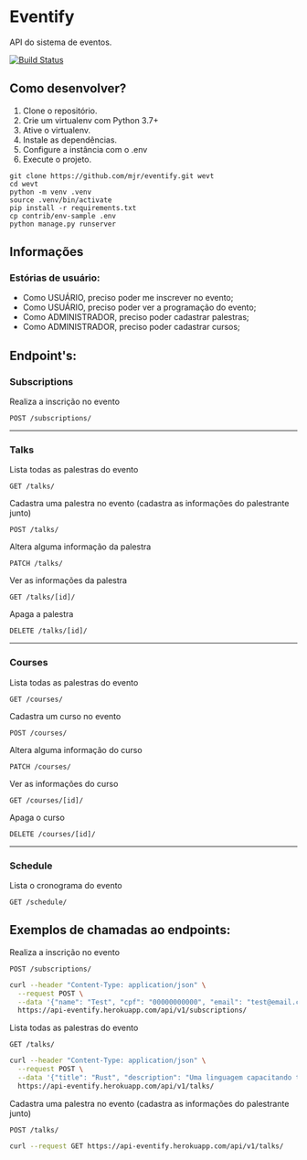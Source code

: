 # Eventify

API do sistema de eventos.

[![Build Status](https://travis-ci.com/mjr/eventify.svg?branch=main)](https://travis-ci.com/mjr/eventify)

## Como desenvolver?

1. Clone o repositório.
2. Crie um virtualenv com Python 3.7+
3. Ative o virtualenv.
4. Instale as dependências.
5. Configure a instância com o .env
6. Execute o projeto.

```console
git clone https://github.com/mjr/eventify.git wevt
cd wevt
python -m venv .venv
source .venv/bin/activate
pip install -r requirements.txt
cp contrib/env-sample .env
python manage.py runserver
```

## Informações

### Estórias de usuário:

* Como USUÁRIO, preciso poder me inscrever no evento;
* Como USUÁRIO, preciso poder ver a programação do evento;
* Como ADMINISTRADOR, preciso poder cadastrar palestras;
* Como ADMINISTRADOR, preciso poder cadastrar cursos;

## Endpoint's:

### Subscriptions

Realiza a inscrição no evento
```
POST /subscriptions/
```

---

### Talks

Lista todas as palestras do evento
```
GET /talks/
```

Cadastra uma palestra no evento (cadastra as informações do palestrante junto)
```
POST /talks/
```

Altera alguma informação da palestra
```
PATCH /talks/
```

Ver as informações da palestra
```
GET /talks/[id]/
```

Apaga a palestra
```
DELETE /talks/[id]/
```

---

### Courses

Lista todas as palestras do evento
```
GET /courses/
```

Cadastra um curso no evento
```
POST /courses/
```

Altera alguma informação do curso
```
PATCH /courses/
```

Ver as informações do curso
```
GET /courses/[id]/
```

Apaga o curso
```
DELETE /courses/[id]/
```

---

### Schedule

Lista o cronograma do evento
```
GET /schedule/
```

## Exemplos de chamadas ao endpoints:

Realiza a inscrição no evento
```
POST /subscriptions/
```
```bash
curl --header "Content-Type: application/json" \
  --request POST \
  --data '{"name": "Test", "cpf": "00000000000", "email": "test@email.com", "phone": "(00) 00000-0000"}' \
  https://api-eventify.herokuapp.com/api/v1/subscriptions/
```

Lista todas as palestras do evento
```
GET /talks/
```
```bash
curl --header "Content-Type: application/json" \
  --request POST \
  --data '{"title": "Rust", "description": "Uma linguagem capacitando todos a construir softwares confiáveis e eficientes.", "start": "08:00:00"}' \
  https://api-eventify.herokuapp.com/api/v1/talks/
```

Cadastra uma palestra no evento (cadastra as informações do palestrante junto)
```
POST /talks/
```
```bash
curl --request GET https://api-eventify.herokuapp.com/api/v1/talks/
```
